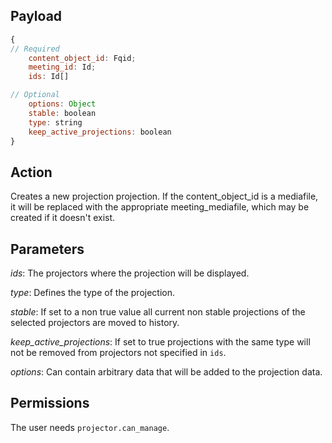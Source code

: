 ## Payload
```js
{
// Required
    content_object_id: Fqid;
    meeting_id: Id;
    ids: Id[]

// Optional
    options: Object
    stable: boolean
    type: string
    keep_active_projections: boolean
}
```

## Action
Creates a new projection projection. 
If the content_object_id is a mediafile, it will be replaced with the appropriate meeting_mediafile, which may be created if it doesn't exist.

## Parameters
*ids*: The projectors where the projection will be displayed.

*type*: Defines the type of the projection.

*stable*: If set to a non true value all current non stable projections of the selected 
projectors are moved to history.

*keep_active_projections*: If set to true projections with the same type will not be removed
from projectors not specified in `ids`.

*options*: Can contain arbitrary data that will be added to the projection data.

## Permissions
The user needs `projector.can_manage`.
